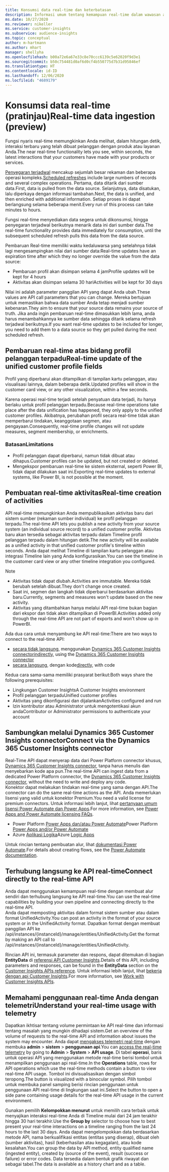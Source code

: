 ```yaml
---
title: Konsumsi data real-time dan keterbatasan
description: Informasi umum tentang kemampuan real-time dalam wawasan audiens.
ms.date: 10/27/2020
ms.reviewer: nikeller
ms.service: customer-insights
ms.subservice: audience-insights
ms.topic: conceptual
author: m-hartmann
ms.author: mhart
manager: shellyha
ms.openlocfilehash: b00a72e6a67e33c8e70ccc6139c5e62020f9d3e1
ms.sourcegitcommit: b50c754481d0af6d0cf4b550775d7b31d95846ef
ms.translationtype: HT
ms.contentlocale: id-ID
ms.lasthandoff: 12/06/2020
ms.locfileid: "4689179"
---
```

# <a name="real-time-data-ingestion-preview"></a><span data-ttu-id="bbc9a-103">Konsumsi data real-time (pratinjau)</span><span class="sxs-lookup"><span data-stu-id="bbc9a-103">Real-time data ingestion (preview)</span></span>

<span data-ttu-id="bbc9a-104">Fungsi nyaris real-time memungkinkan Anda melihat, dalam hitungan detik, interaksi terbaru yang telah dibuat pelanggan dengan produk atau layanan Anda.</span><span class="sxs-lookup"><span data-stu-id="bbc9a-104">The near real-time functionality lets you see, within seconds, the latest interactions that your customers have made with your products or services.</span></span>

<span data-ttu-id="bbc9a-105">[Penyegaran terjadwal](system.md#schedule-tab) mencakup sejumlah besar rekaman dan beberapa operasi kompleks.</span><span class="sxs-lookup"><span data-stu-id="bbc9a-105">[Scheduled refreshes](system.md#schedule-tab) include large numbers of records and several complex operations.</span></span> <span data-ttu-id="bbc9a-106">Pertama, data ditarik dari sumber data.</span><span class="sxs-lookup"><span data-stu-id="bbc9a-106">First, data is pulled from the data source.</span></span> <span data-ttu-id="bbc9a-107">Selanjutnya, data disatukan, lalu diperkaya dengan informasi tambahan.</span><span class="sxs-lookup"><span data-stu-id="bbc9a-107">Next, the data is unified, and then enriched with additional information.</span></span> <span data-ttu-id="bbc9a-108">Setiap proses ini dapat berlangsung selama beberapa menit.</span><span class="sxs-lookup"><span data-stu-id="bbc9a-108">Every run of this process can take minutes to hours.</span></span>

<span data-ttu-id="bbc9a-109">Fungsi real-time menyediakan data segera untuk dikonsumsi, hingga penyegaran terjadwal berikutnya menarik data ini dari sumber data.</span><span class="sxs-lookup"><span data-stu-id="bbc9a-109">The real-time functionality provides data immediately for consumption, until the subsequent scheduled refresh pulls this data from the data source.</span></span>

<span data-ttu-id="bbc9a-110">Pembaruan Real-time memiliki waktu kedaluwarsa yang setelahnya tidak lagi mengesampingkan nilai dari sumber data:</span><span class="sxs-lookup"><span data-stu-id="bbc9a-110">Real-time updates have an expiration time after which they no longer override the value from the data source:</span></span>

- <span data-ttu-id="bbc9a-111">Pembaruan profil akan disimpan selama 4 jam</span><span class="sxs-lookup"><span data-stu-id="bbc9a-111">Profile updates will be kept for 4 hours</span></span>
- <span data-ttu-id="bbc9a-112">Aktivitas akan disimpan selama 30 hari</span><span class="sxs-lookup"><span data-stu-id="bbc9a-112">Activities will be kept for 30 days</span></span>

<span data-ttu-id="bbc9a-113">Nilai ini adalah parameter panggilan API yang dapat Anda ubah.</span><span class="sxs-lookup"><span data-stu-id="bbc9a-113">These values are API call parameters that you can change.</span></span> <span data-ttu-id="bbc9a-114">Mereka bertujuan untuk memastikan bahwa data sumber Anda tetap menjadi sumber kebenaran.</span><span class="sxs-lookup"><span data-stu-id="bbc9a-114">They aim to ensure that your source data remains your source of truth.</span></span> <span data-ttu-id="bbc9a-115">Jika anda ingin pembaruan real-time dimasukkan lebih lama, anda harus menambahkannya ke sumber data sehingga ditarik selama refresh terjadwal berikutnya.</span><span class="sxs-lookup"><span data-stu-id="bbc9a-115">If you want real-time updates to be included for longer, you need to add them to a data source so they get pulled during the next scheduled refresh.</span></span>

## <a name="real-time-update-of-the-unified-customer-profile-fields"></a><span data-ttu-id="bbc9a-116">Pembaruan real-time atas bidang profil pelanggan terpadu</span><span class="sxs-lookup"><span data-stu-id="bbc9a-116">Real-time update of the unified customer profile fields</span></span>

<span data-ttu-id="bbc9a-117">Profil yang diperbarui akan ditampilkan di tampilan kartu pelanggan, atau visualisasi lainnya, dalam beberapa detik.</span><span class="sxs-lookup"><span data-stu-id="bbc9a-117">Updated profiles will show in the customer card view, or any other visualization, within a few seconds.</span></span>

<span data-ttu-id="bbc9a-118">Karena operasi real-time terjadi setelah penyatuan data terjadi, itu hanya berlaku untuk profil pelanggan terpadu.</span><span class="sxs-lookup"><span data-stu-id="bbc9a-118">Because real-time operations take place after the data unification has happened, they only apply to the unified customer profiles.</span></span> <span data-ttu-id="bbc9a-119">Akibatnya, perubahan profil secara real-time tidak akan memperbarui tindakan, keanggotaan segmen, atau pengayaan.</span><span class="sxs-lookup"><span data-stu-id="bbc9a-119">Consequently, real-time profile changes will not update measures, segment membership, or enrichments.</span></span>

### <a name="limitations"></a><span data-ttu-id="bbc9a-120">Batasan</span><span class="sxs-lookup"><span data-stu-id="bbc9a-120">Limitations</span></span>

- <span data-ttu-id="bbc9a-121">Profil pelanggan dapat diperbarui, namun tidak dibuat atau dihapus.</span><span class="sxs-lookup"><span data-stu-id="bbc9a-121">Customer profiles can be updated, but not created or deleted.</span></span>
- <span data-ttu-id="bbc9a-122">Mengekspor pembaruan real-time ke sistem eksternal, seperti Power BI, tidak dapat dilakukan saat ini.</span><span class="sxs-lookup"><span data-stu-id="bbc9a-122">Exporting real-time updates to external systems, like Power BI, is not possible at the moment.</span></span>

## <a name="real-time-creation-of-activities"></a><span data-ttu-id="bbc9a-123">Pembuatan real-time aktivitas</span><span class="sxs-lookup"><span data-stu-id="bbc9a-123">Real-time creation of activities</span></span>

<span data-ttu-id="bbc9a-124">API real-time memungkinkan Anda mempublikasikan aktivitas baru dari sistem sumber (rekaman sumber individual) ke profil pelanggan terpadu.</span><span class="sxs-lookup"><span data-stu-id="bbc9a-124">The real-time API lets you publish a new activity from your source system (an individual source record) to a unified customer profile.</span></span> <span data-ttu-id="bbc9a-125">Aktivitas baru akan tersedia sebagai aktivitas terpadu dalam Timeline profil pelanggan terpadu dalam hitungan detik.</span><span class="sxs-lookup"><span data-stu-id="bbc9a-125">The new activity will be available as a unified activity in that unified customer profile's timeline within seconds.</span></span> <span data-ttu-id="bbc9a-126">Anda dapat melihat Timeline di tampilan kartu pelanggan atau integrasi Timeline lain yang Anda konfigurasikan.</span><span class="sxs-lookup"><span data-stu-id="bbc9a-126">You can see the timeline in the customer card view or any other timeline integration you configured.</span></span>

> [!NOTE]
>
> - <span data-ttu-id="bbc9a-127">Aktivitas tidak dapat diubah.</span><span class="sxs-lookup"><span data-stu-id="bbc9a-127">Activities are immutable.</span></span> <span data-ttu-id="bbc9a-128">Mereka tidak berubah setelah dibuat.</span><span class="sxs-lookup"><span data-stu-id="bbc9a-128">They don't change once created.</span></span>
> - <span data-ttu-id="bbc9a-129">Saat ini, segmen dan langkah tidak diperbarui berdasarkan aktivitas baru.</span><span class="sxs-lookup"><span data-stu-id="bbc9a-129">Currently, segments and measures won't update based on the new activity.</span></span>
> - <span data-ttu-id="bbc9a-130">Aktivitas yang ditambahkan hanya melalui API real-time bukan bagian dari ekspor dan tidak akan ditampilkan di PowerBI.</span><span class="sxs-lookup"><span data-stu-id="bbc9a-130">Activities added only through the real-time API are not part of exports and won't show up in PowerBI.</span></span>

<span data-ttu-id="bbc9a-131">Ada dua cara untuk menyambung ke API real-time:</span><span class="sxs-lookup"><span data-stu-id="bbc9a-131">There are two ways to connect to the real-time API:</span></span>

- <span data-ttu-id="bbc9a-132">[secara tidak langsung](#connect-via-the-dynamics-365-customer-insights-connector), menggunakan [Dynamics 365 Customer Insights connector](https://docs.microsoft.com/connectors/customerinsights/)</span><span class="sxs-lookup"><span data-stu-id="bbc9a-132">[indirectly](#connect-via-the-dynamics-365-customer-insights-connector), using the [Dynamics 365 Customer Insights connector](https://docs.microsoft.com/connectors/customerinsights/)</span></span>
- <span data-ttu-id="bbc9a-133">[secara langsung](#connect-directly-to-the-real-time-api), dengan kode</span><span class="sxs-lookup"><span data-stu-id="bbc9a-133">[directly](#connect-directly-to-the-real-time-api), with code</span></span>

<span data-ttu-id="bbc9a-134">Kedua cara sama-sama memiliki prasyarat berikut:</span><span class="sxs-lookup"><span data-stu-id="bbc9a-134">Both ways share the following prerequisites:</span></span>

- <span data-ttu-id="bbc9a-135">Lingkungan Customer Insights</span><span class="sxs-lookup"><span data-stu-id="bbc9a-135">A Customer Insights environment</span></span>
- <span data-ttu-id="bbc9a-136">Profil pelanggan terpadu</span><span class="sxs-lookup"><span data-stu-id="bbc9a-136">Unified customer profiles</span></span>
- <span data-ttu-id="bbc9a-137">Aktivitas yang dikonfigurasi dan dijalankan</span><span class="sxs-lookup"><span data-stu-id="bbc9a-137">Activities configured and run</span></span>
- <span data-ttu-id="bbc9a-138">Izin kontributor atau Administrator untuk mengotentikasi akun anda</span><span class="sxs-lookup"><span data-stu-id="bbc9a-138">Contributor or Administrator permissions to authenticate your account</span></span>

## <a name="connect-via-the-dynamics-365-customer-insights-connector"></a><span data-ttu-id="bbc9a-139">Sambungkan melalui Dynamics 365 Customer Insights connector</span><span class="sxs-lookup"><span data-stu-id="bbc9a-139">Connect via the Dynamics 365 Customer Insights connector</span></span>

<span data-ttu-id="bbc9a-140">Real-Time API dapat menyerap data dari Power Platform connector khusus, [Dynamics 365 Customer Insights connector](https://docs.microsoft.com/connectors/customerinsights/), tanpa harus menulis dan menyebarkan kode apa pun.</span><span class="sxs-lookup"><span data-stu-id="bbc9a-140">The real-time API can ingest data from a dedicated Power Platform connector, the [Dynamics 365 Customer Insights connector](https://docs.microsoft.com/connectors/customerinsights/), without the need to write and deploy any code.</span></span>    
<span data-ttu-id="bbc9a-141">Konektor dapat melakukan tindakan real-time yang sama dengan API.</span><span class="sxs-lookup"><span data-stu-id="bbc9a-141">The connector can do the same real-time actions as the API.</span></span> <span data-ttu-id="bbc9a-142">Anda memerlukan lisensi yang valid untuk konektor Premium.</span><span class="sxs-lookup"><span data-stu-id="bbc9a-142">You need a valid license for premium connectors.</span></span> <span data-ttu-id="bbc9a-143">Untuk informasi lebih lanjut, lihat [pertanyaan umum lisensi Power Automate dan Power Apps](https://docs.microsoft.com/power-platform/admin/powerapps-flow-licensing-faq).</span><span class="sxs-lookup"><span data-stu-id="bbc9a-143">For more information, see [Power Apps and Power Automate licensing FAQs](https://docs.microsoft.com/power-platform/admin/powerapps-flow-licensing-faq).</span></span>

- <span data-ttu-id="bbc9a-144">Power Platform [Power Apps dan/atau Power Automate](https://docs.microsoft.com/connectors/)</span><span class="sxs-lookup"><span data-stu-id="bbc9a-144">Power Platform [Power Apps and/or Power Automate](https://docs.microsoft.com/connectors/)</span></span>
- <span data-ttu-id="bbc9a-145">Azure [Aplikasi Logika](https://docs.microsoft.com/azure/connectors/apis-list)</span><span class="sxs-lookup"><span data-stu-id="bbc9a-145">Azure [Logic Apps](https://docs.microsoft.com/azure/connectors/apis-list)</span></span>

<span data-ttu-id="bbc9a-146">Untuk rincian tentang pembuatan alur, lihat [dokumentasi Power Automate](https://docs.microsoft.com/power-automate/).</span><span class="sxs-lookup"><span data-stu-id="bbc9a-146">For details about creating flows, see the [Power Automate documentation](https://docs.microsoft.com/power-automate/).</span></span>

## <a name="connect-directly-to-the-real-time-api"></a><span data-ttu-id="bbc9a-147">Terhubung langsung ke API real-time</span><span class="sxs-lookup"><span data-stu-id="bbc9a-147">Connect directly to the real-time API</span></span>

<span data-ttu-id="bbc9a-148">Anda dapat menggunakan kemampuan real-time dengan membuat alur sendiri dan terhubung langsung ke API real-time.</span><span class="sxs-lookup"><span data-stu-id="bbc9a-148">You can use the real-time capabilities by building your own pipeline and connecting directly to the real-time API.</span></span>    
<span data-ttu-id="bbc9a-149">Anda dapat memposting aktivitas dalam format sistem sumber atau dalam format UnifiedActivity.</span><span class="sxs-lookup"><span data-stu-id="bbc9a-149">You can post an activity in the format of your source system or in the UnifiedActivity format.</span></span> <span data-ttu-id="bbc9a-150">Dapatkan format dengan membuat panggilan API ke /api/instances/{instanceId}/manage/entities/UnifiedActivity.</span><span class="sxs-lookup"><span data-stu-id="bbc9a-150">Get the format by making an API call to /api/instances/{instanceId}/manage/entities/UnifiedActivity.</span></span>

<span data-ttu-id="bbc9a-151">Rincian API ini, termasuk parameter dan respons, dapat ditemukan di bagian **EntityData** di [referensi API Customer Insights](https://developer.ci.ai.dynamics.com/api-details#api=CustomerInsights).</span><span class="sxs-lookup"><span data-stu-id="bbc9a-151">Details of this API, including parameters and responses, can be found in the **EntityData** section on the [Customer Insights APIs reference](https://developer.ci.ai.dynamics.com/api-details#api=CustomerInsights).</span></span> <span data-ttu-id="bbc9a-152">Untuk informasi lebih lanjut, lihat [bekerja dengan api Customer Insights](apis.md).</span><span class="sxs-lookup"><span data-stu-id="bbc9a-152">For more information, see [Work with Customer Insights APIs](apis.md).</span></span>

## <a name="understand-your-real-time-usage-with-telemetry"></a><span data-ttu-id="bbc9a-153">Memahami penggunaan real-time Anda dengan telemetri</span><span class="sxs-lookup"><span data-stu-id="bbc9a-153">Understand your real-time usage with telemetry</span></span>

<span data-ttu-id="bbc9a-154">Dapatkan ikhtisar tentang volume permintaan ke API real-time dan informasi tentang masalah yang mungkin dihadapi sistem.</span><span class="sxs-lookup"><span data-stu-id="bbc9a-154">Get an overview of the volume of requests to the real-time API and information about issues the system may encounter.</span></span> <span data-ttu-id="bbc9a-155">Anda dapat [mengakses telemetri real-time](system.md#api-usage-tab) dengan membuka **admin** > **sistem** > **penggunaan api**.</span><span class="sxs-lookup"><span data-stu-id="bbc9a-155">You can [access the real-time telemetry](system.md#api-usage-tab) by going to **Admin** > **System** > **API usage**.</span></span> <span data-ttu-id="bbc9a-156">Di tabel **operasi**, baris untuk operasi API yang menggunakan metode real-time berisi tombol untuk menampilkan penggunaan api real-time.</span><span class="sxs-lookup"><span data-stu-id="bbc9a-156">In the **Operations** table, rows for API operations which use the real-time methods contain a button to view real-time API usage.</span></span> <span data-ttu-id="bbc9a-157">Tombol ini divisualisasikan dengan simbol teropong.</span><span class="sxs-lookup"><span data-stu-id="bbc9a-157">The button is visualized with a binocular symbol.</span></span> <span data-ttu-id="bbc9a-158">Pilih tombol untuk membuka panel samping berisi rincian penggunaan untuk penggunaan API real-time di lingkungan saat ini.</span><span class="sxs-lookup"><span data-stu-id="bbc9a-158">Select the button to open a side pane containing usage details for the real-time API usage in the current environment.</span></span>

<span data-ttu-id="bbc9a-159">Gunakan pemilih **Kelompokkan menurut** untuk memilih cara terbaik untuk menyajikan interaksi real-time Anda di Timeline mulai dari 24 jam terakhir hingga 30 hari terakhir.</span><span class="sxs-lookup"><span data-stu-id="bbc9a-159">Use the **Group by** selector to choose how to best present your real-time interactions on a timeline ranging from the last 24 hours to the last 30 days.</span></span> <span data-ttu-id="bbc9a-160">Anda dapat mengelompokkan data berdasarkan metode API, nama berkualifikasi entitas (entitas yang diserap), dibuat oleh (sumber aktivitas), hasil (keberhasilan atau kegagalan), atau kode kesalahan.</span><span class="sxs-lookup"><span data-stu-id="bbc9a-160">You can group the data by API method, entity qualified name (ingested entity), created by (source of the event), result (success or failure) or error codes.</span></span> <span data-ttu-id="bbc9a-161">Data tersedia dalam bentuk grafik riwayat dan sebagai tabel.</span><span class="sxs-lookup"><span data-stu-id="bbc9a-161">The data is available as a history chart and as a table.</span></span>
